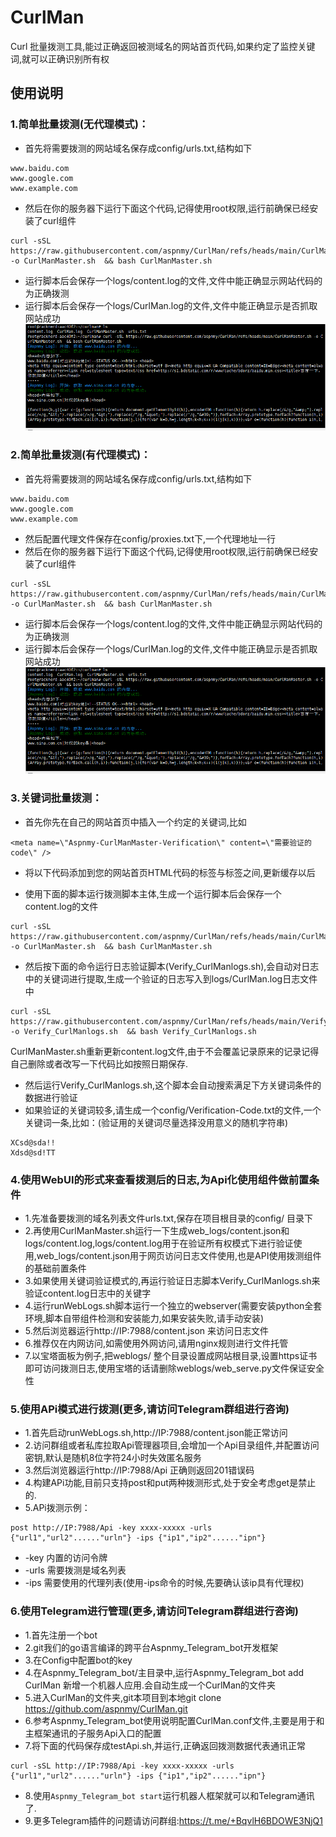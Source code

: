 # CurlMan
Curl 批量拨测工具,能过正确返回被测域名的网站首页代码,如果约定了监控关键词,就可以正确识别所有权

## 使用说明

### 1.简单批量拨测(无代理模式)：
- 首先将需要拨测的网站域名保存成config/urls.txt,结构如下
```
www.baidu.com
www.google.com
www.example.com
```

- 然后在你的服务器下运行下面这个代码,记得使用root权限,运行前确保已经安装了curl组件

```
curl -sSL https://raw.githubusercontent.com/aspnmy/CurlMan/refs/heads/main/CurlManMaster.sh -o CurlManMaster.sh  && bash CurlManMaster.sh
```

- 运行脚本后会保存一个logs/content.log的文件,文件中能正确显示网站代码的为正确拨测
- 运行脚本后会保存一个logs/CurlMan.log的文件,文件中能正确显示是否抓取网站成功
![alt text](17329585881191.png)

### 2.简单批量拨测(有代理模式)：
- 首先将需要拨测的网站域名保存成config/urls.txt,结构如下
```
www.baidu.com
www.google.com
www.example.com
```
- 然后配置代理文件保存在config/proxies.txt下,一个代理地址一行
- 然后在你的服务器下运行下面这个代码,记得使用root权限,运行前确保已经安装了curl组件

```
curl -sSL https://raw.githubusercontent.com/aspnmy/CurlMan/refs/heads/main/CurlManMaster.sh -o CurlManMaster.sh  && bash CurlManMaster.sh
```

- 运行脚本后会保存一个logs/content.log的文件,文件中能正确显示网站代码的为正确拨测
- 运行脚本后会保存一个logs/CurlMan.log的文件,文件中能正确显示是否抓取网站成功
![alt text](17329585881191.png)

### 3.关键词批量拨测：
- 首先你先在自己的网站首页中插入一个约定的关键词,比如
```
<meta name=\"Aspnmy-CurlManMaster-Verification\" content=\"需要验证的code\" />
```
- 将以下代码添加到您的网站首页HTML代码的<head>标签与</head>标签之间,更新缓存以后

- 使用下面的脚本运行拨测脚本主体,生成一个运行脚本后会保存一个content.log的文件
```
curl -sSL https://raw.githubusercontent.com/aspnmy/CurlMan/refs/heads/main/CurlManMaster.sh -o CurlManMaster.sh  && bash CurlManMaster.sh
```
- 然后按下面的命令运行日志验证脚本(Verify_CurlManlogs.sh),会自动对日志中的关键词进行提取,生成一个验证的日志写入到logs/CurlMan.log日志文件中
```
curl -sSL https://raw.githubusercontent.com/aspnmy/CurlMan/refs/heads/main/Verify_CurlManlogs.sh -o Verify_CurlManlogs.sh  && bash Verify_CurlManlogs.sh
```
CurlManMaster.sh重新更新content.log文件,由于不会覆盖记录原来的记录记得自己删除或者改写一下代码比如按照日期保存.
- 然后运行Verify_CurlManlogs.sh,这个脚本会自动搜索满足下方关键词条件的数据进行验证
- 如果验证的关键词较多,请生成一个config/Verification-Code.txt的文件,一个关键词一条,比如：(验证用的关键词尽量选择没用意义的随机字符串)
```
XCsd@sda!!
Xdsd@sd!TT
```
### 4.使用WebUI的形式来查看拨测后的日志,为Api化使用组件做前置条件
- 1.先准备要拨测的域名列表文件urls.txt,保存在项目根目录的config/ 目录下
- 2.再使用CurlManMaster.sh运行一下生成web_logs/content.json和logs/content.log,logs/content.log用于在验证所有权模式下进行验证使用,web_logs/content.json用于网页访问日志文件使用,也是API使用拨测组件的基础前置条件
- 3.如果使用关键词验证模式的,再运行验证日志脚本Verify_CurlManlogs.sh来验证content.log日志中的关键字
- 4.运行runWebLogs.sh脚本运行一个独立的webserver(需要安装python全套环境,脚本自带组件检测和安装能力,如果安装失败,请手动安装)
- 5.然后浏览器运行http://IP:7988/content.json 来访问日志文件
- 6.推荐仅在内网访问,如需使用外网访问,请用nginx规则进行文件托管
- 7.以宝塔面板为例子,把weblogs/ 整个目录设置成网站根目录,设置https证书即可访问拨测日志,使用宝塔的话请删除weblogs/web_serve.py文件保证安全性
### 5.使用APi模式进行拨测(更多,请访问Telegram群组进行咨询)
- 1.首先启动runWebLogs.sh,http://IP:7988/content.json能正常访问
- 2.访问群组或者私库拉取Api管理器项目,会增加一个Api目录组件,并配置访问密钥,默认是随机8位字符24小时失效匿名服务
- 3.然后浏览器运行http://IP:7988/Api 正确则返回201错误码
- 4.构建APi功能,目前只支持post和put两种拨测形式,处于安全考虑get是禁止的.
- 5.APi拨测示例：
```
post http://IP:7988/Api -key xxxx-xxxxx -urls {"url1","url2"......"urln"} -ips {"ip1","ip2"......"ipn"}
```
- -key 内置的访问令牌
- -urls 需要拨测是域名列表
- -ips 需要使用的代理列表(使用-ips命令的时候,先要确认该ip具有代理权)

### 6.使用Telegram进行管理(更多,请访问Telegram群组进行咨询)
- 1.首先注册一个bot
- 2.git我们的go语言编译的跨平台Aspnmy_Telegram_bot开发框架
- 3.在Config中配置bot的key
- 4.在Aspnmy_Telegram_bot/主目录中,运行Aspnmy_Telegram_bot add CurlMan 新增一个机器人应用.会自动生成一个CurlMan的文件夹
- 5.进入CurlMan的文件夹,git本项目到本地git clone https://github.com/aspnmy/CurlMan.git
- 6.参考Aspnmy_Telegram_bot使用说明配置CurlMan.conf文件,主要是用于和主框架通讯的子服务Api入口的配置
- 7.将下面的代码保存成testApi.sh,并运行,正确返回拨测数据代表通讯正常

```
curl -sSL http://IP:7988/Api -key xxxx-xxxxx -urls {"url1","url2"......"urln"} -ips {"ip1","ip2"......"ipn"}
```

- 8.使用```Aspnmy_Telegram_bot start```运行机器人框架就可以和Telegram通讯了.
- 9.更多Telegram插件的问题请访问群组:https://t.me/+BqvlH6BDOWE3NjQ1